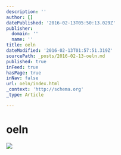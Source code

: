 ```yaml
---
description: ''
author: []
datePublished: '2016-02-13T05:50:13.029Z'
publisher:
  domain: ''
  name: ''
title: oeln
dateModified: '2016-02-13T01:57:51.319Z'
sourcePath: _posts/2016-02-13-oeln.md
published: true
inFeed: true
hasPage: true
inNav: false
url: oeln/index.html
_context: 'http://schema.org'
_type: Article

---
```

# oeln
![](https://the-grid-user-content.s3-us-west-2.amazonaws.com/7c847dd8-eae4-49ca-991b-10e59b0a28d6.png)